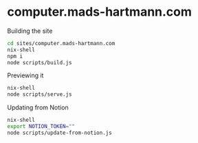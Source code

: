# computer.mads-hartmann.com

Building the site

```sh
cd sites/computer.mads-hartmann.com
nix-shell
npm i
node scripts/build.js
```

Previewing it

```sh
nix-shell
node scripts/serve.js
```

Updating from Notion

```sh
nix-shell
export NOTION_TOKEN=""
node scripts/update-from-notion.js
```
